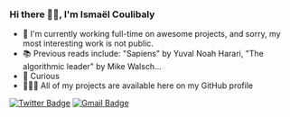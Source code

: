 ### Hi there 🖐🏿, I'm Ismaël Coulibaly

<!--
**ismaelcoulibaly/ismaelcoulibaly** is a ✨ _special_ ✨ repository because its `README.md` (this file) appears on your GitHub profile.

Here are some ideas to get you started:

-->

- 🔭 I'm currently working full-time on awesome projects, and sorry, my most interesting work is not public.
- 📚 Previous reads include: "Sapiens" by Yuval Noah Harari, "The algorithmic leader" by Mike Walsch...
- 🌱 Curious
- 👨🏿‍💻 All of my projects are available here on my GitHub profile

[![Twitter Badge](https://img.shields.io/badge/-@ismaelcoul1baly-1ca0f1?style=flat&labelColor=1ca0f1&logo=twitter&logoColor=white&link=https://twitter.com/ismaelcoul1baly)](https://twitter.com/ismaelcoul1baly)
[![Gmail Badge](https://img.shields.io/badge/-ismael.coulibaly99@gmail.com-c14438?style=flat&logo=Gmail&logoColor=white&link=mailto:ismael.coulibaly99gmail.com)](mailto:ismael.coulibaly99@gmail.com)


